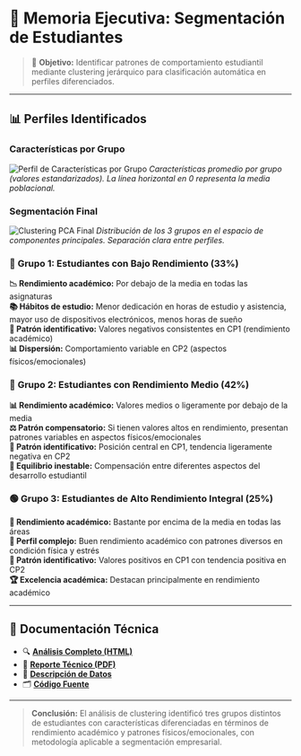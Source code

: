 # 💼 Memoria Ejecutiva: Segmentación de Estudiantes

> 🎯 **Objetivo:** Identificar patrones de comportamiento estudiantil mediante clustering jerárquico para clasificación automática en perfiles diferenciados.

---

## 📊 Perfiles Identificados

### Características por Grupo
![Perfil de Características por Grupo](https://github.com/user-attachments/assets/4be0c515-7bce-44d8-a411-d07498bfacba)
*Características promedio por grupo (valores estandarizados). La línea horizontal en 0 representa la media poblacional.*

### Segmentación Final
![Clustering PCA Final]((https://github.com/user-attachments/assets/96daf296-e208-4b12-a320-1cae7679f4f4)
)
*Distribución de los 3 grupos en el espacio de componentes principales. Separación clara entre perfiles.*

### 🔴 **Grupo 1: Estudiantes con Bajo Rendimiento** (33%)

**📉 Rendimiento académico:** Por debajo de la media en todas las asignaturas  
**📚 Hábitos de estudio:** Menor dedicación en horas de estudio y asistencia, mayor uso de dispositivos electrónicos, menos horas de sueño  
**🎯 Patrón identificativo:** Valores negativos consistentes en CP1 (rendimiento académico)  
**📊 Dispersión:** Comportamiento variable en CP2 (aspectos físicos/emocionales)

### 🔵 **Grupo 2: Estudiantes con Rendimiento Medio** (42%)

**📊 Rendimiento académico:** Valores medios o ligeramente por debajo de la media  
**⚖️ Patrón compensatorio:** Si tienen valores altos en rendimiento, presentan patrones variables en aspectos físicos/emocionales  
**🎯 Patrón identificativo:** Posición central en CP1, tendencia ligeramente negativa en CP2  
**🔄 Equilibrio inestable:** Compensación entre diferentes aspectos del desarrollo estudiantil

### 🟢 **Grupo 3: Estudiantes de Alto Rendimiento Integral** (25%)

**🌟 Rendimiento académico:** Bastante por encima de la media en todas las áreas  
**💪 Perfil complejo:** Buen rendimiento académico con patrones diversos en condición física y estrés  
**🎯 Patrón identificativo:** Valores positivos en CP1 con tendencia positiva en CP2  
**🏆 Excelencia académica:** Destacan principalmente en rendimiento académico

---

## 📂 Documentación Técnica

- 🔍 **[Análisis Completo (HTML)](./code/analisis_clustering.html)**
- 📄 **[Reporte Técnico (PDF)](./code/analisis-clustering.pdf)**
- 💾 **[Descripción de Datos](./data/README.md)**
- 🗂️ **[Código Fuente](./code/)**

---

> **Conclusión:** El análisis de clustering identificó tres grupos distintos de estudiantes con características diferenciadas en términos de rendimiento académico y patrones físicos/emocionales, con metodología aplicable a segmentación empresarial.
